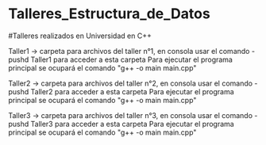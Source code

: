 # Talleres_Estructura_de_Datos

#Talleres realizados en Universidad en C++

Taller1 -> carpeta para archivos del taller n°1, en consola usar el comando -pushd Taller1 para acceder a esta carpeta
Para ejecutar el programa principal se ocupará el comando "g++ -o main main.cpp"

Taller2 -> carpeta para archivos del taller n°2, en consola usar el comando -pushd Taller2 para acceder a esta carpeta
Para ejecutar el programa principal se ocupará el comando "g++ -o main main.cpp"

Taller3 -> carpeta para archivos del taller n°3, en consola usar el comando -pushd Taller3 para acceder a esta carpeta
Para ejecutar el programa principal se ocupará el comando "g++ -o main main.cpp"
